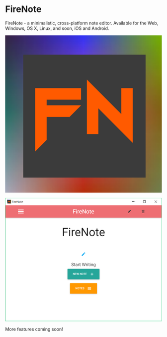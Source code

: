 # FireNote
FireNote - a minimalistic, cross-platform note editor. Available for the Web, Windows, OS X, Linux,
and soon, iOS and Android.

![logo](firenote/img/firenote.png)

![screenshot](firenote-sc1.png)

More features coming soon!
